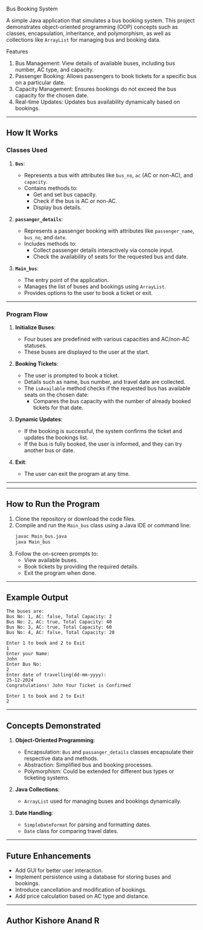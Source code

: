 Bus Booking System

A simple Java application that simulates a bus booking system. This project demonstrates object-oriented programming (OOP) concepts such as classes, encapsulation, inheritance, and polymorphism, as well as collections like `ArrayList` for managing bus and booking data.

Features
1. Bus Management: View details of available buses, including bus number, AC type, and capacity.
2. Passenger Booking: Allows passengers to book tickets for a specific bus on a particular date.
3. Capacity Management: Ensures bookings do not exceed the bus capacity for the chosen date.
4. Real-time Updates: Updates bus availability dynamically based on bookings.

---

## How It Works

### Classes Used
1. **`Bus`**:
   - Represents a bus with attributes like `bus_no`, `ac` (AC or non-AC), and `capacity`.
   - Contains methods to:
     - Get and set bus capacity.
     - Check if the bus is AC or non-AC.
     - Display bus details.

2. **`passanger_details`**:
   - Represents a passenger booking with attributes like `passenger_name`, `bus_no`, and `date`.
   - Includes methods to:
     - Collect passenger details interactively via console input.
     - Check the availability of seats for the requested bus and date.

3. **`Main_bus`**:
   - The entry point of the application.
   - Manages the list of buses and bookings using `ArrayList`.
   - Provides options to the user to book a ticket or exit.

---

### Program Flow

1. **Initialize Buses**:
   - Four buses are predefined with various capacities and AC/non-AC statuses.
   - These buses are displayed to the user at the start.

2. **Booking Tickets**:
   - The user is prompted to book a ticket.
   - Details such as name, bus number, and travel date are collected.
   - The `isAvailable` method checks if the requested bus has available seats on the chosen date:
     - Compares the bus capacity with the number of already booked tickets for that date.

3. **Dynamic Updates**:
   - If the booking is successful, the system confirms the ticket and updates the bookings list.
   - If the bus is fully booked, the user is informed, and they can try another bus or date.

4. **Exit**:
   - The user can exit the program at any time.

---


---

## How to Run the Program
1. Clone the repository or download the code files.
2. Compile and run the `Main_bus` class using a Java IDE or command line:
   ```bash
   javac Main_bus.java
   java Main_bus
   ```
3. Follow the on-screen prompts to:
   - View available buses.
   - Book tickets by providing the required details.
   - Exit the program when done.

---

## Example Output
```
The buses are:
Bus No: 1, AC: false, Total Capacity: 2
Bus No: 2, AC: true, Total Capacity: 40
Bus No: 3, AC: true, Total Capacity: 60
Bus No: 4, AC: false, Total Capacity: 20

Enter 1 to book and 2 to Exit
1
Enter your Name:
John
Enter Bus No:
2
Enter date of travelling(dd-mm-yyyy):
25-12-2024
Congratulations! John Your Ticket is Confirmed

Enter 1 to book and 2 to Exit
2
```

---

## Concepts Demonstrated
1. **Object-Oriented Programming**:
   - Encapsulation: `Bus` and `passanger_details` classes encapsulate their respective data and methods.
   - Abstraction: Simplified bus and booking processes.
   - Polymorphism: Could be extended for different bus types or ticketing systems.

2. **Java Collections**:
   - `ArrayList` used for managing buses and bookings dynamically.

3. **Date Handling**:
   - `SimpleDateFormat` for parsing and formatting dates.
   - `Date` class for comparing travel dates.

---

## Future Enhancements
- Add GUI for better user interaction.
- Implement persistence using a database for storing buses and bookings.
- Introduce cancellation and modification of bookings.
- Add price calculation based on AC type and distance.

---

Author
Kishore Anand R
---
